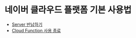 # 네이버 클라우드 플랫폼 기본 사용법
- [Server 반납하기](ncp_server_terminate.pdf)
- [Cloud Function 사용 종료](ncp_server_terminate.pdf)
